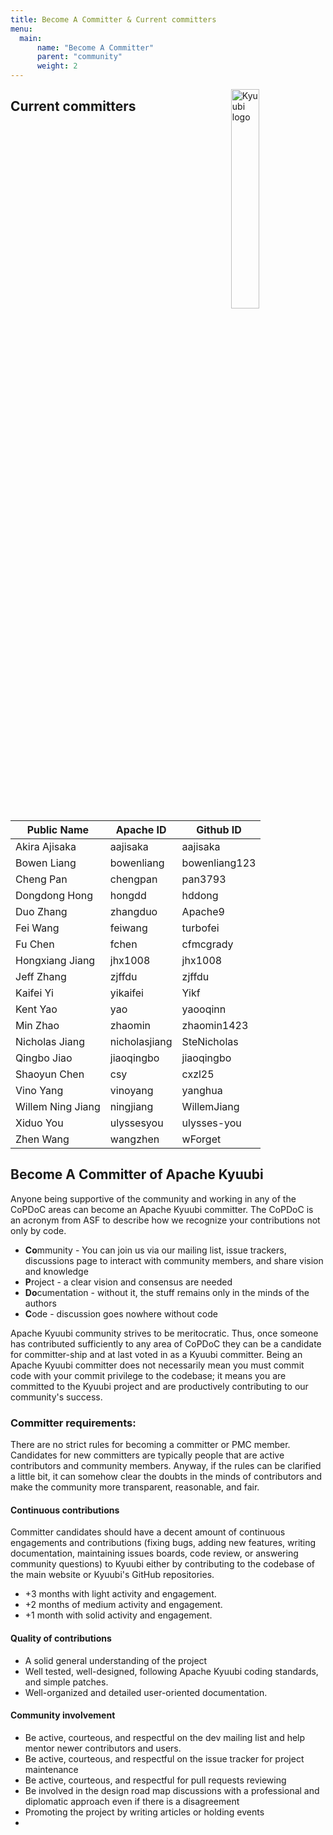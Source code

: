 ```yaml
---
title: Become A Committer & Current committers
menu:
  main:
      name: "Become A Committer"
      parent: "community"
      weight: 2
---
```

<!---
  Licensed under the Apache License, Version 2.0 (the "License");
  you may not use this file except in compliance with the License.
  You may obtain a copy of the License at

   http://www.apache.org/licenses/LICENSE-2.0

  Unless required by applicable law or agreed to in writing, software
  distributed under the License is distributed on an "AS IS" BASIS,
  WITHOUT WARRANTIES OR CONDITIONS OF ANY KIND, either express or implied.
  See the License for the specific language governing permissions and
  limitations under the License. See accompanying LICENSE file.
-->

<img src="https://svn.apache.org/repos/asf/comdev/project-logos/originals/kyuubi-1.svg" alt="Kyuubi logo" width="30%" align="right" />

## Current committers

<table border=0>
  <thead>
    <tr>
      <th>Public Name</th>
      <th>Apache ID</th>
      <th>Github ID</th>
    </tr>
  </thead>
  <tbody>
    <tr>
      <td>Akira Ajisaka</td>
      <td>aajisaka</td>
      <td>aajisaka</td>
   </tr>
    <tr>
      <td>Bowen Liang</td>
      <td>bowenliang</td>
      <td>bowenliang123</td>
    </tr>
    <tr>
      <td>Cheng Pan</td>
      <td>chengpan</td>
      <td>pan3793</td>
    </tr>
    <tr>
      <td>Dongdong Hong</td>
      <td>hongdd</td>
      <td>hddong</td>
    </tr>
    <tr>
      <td>Duo Zhang</td>
      <td>zhangduo</td>
      <td>Apache9</td>
    </tr>
    <tr>
      <td>Fei Wang</td>
      <td>feiwang</td>
      <td>turbofei</td>
    </tr>
    <tr>
      <td>Fu Chen</td>
      <td>fchen</td>
      <td>cfmcgrady</td>
    </tr>
    <tr>
      <td>Hongxiang Jiang</td>
      <td>jhx1008</td>
      <td>jhx1008</td>
    </tr>
    <tr>
      <td>Jeff Zhang</td>
      <td>zjffdu</td>
      <td>zjffdu</td>
    </tr>
    <tr>
      <td>Kaifei Yi</td>
      <td>yikaifei</td>
      <td>Yikf</td>
    </tr>
    <tr>
      <td>Kent Yao</td>
      <td>yao</td>
      <td>yaooqinn</td>
    </tr>
    <tr>
      <td>Min Zhao</td>
      <td>zhaomin</td>
      <td>zhaomin1423</td>
    </tr>
    <tr>
      <td>Nicholas Jiang</td>
      <td>nicholasjiang</td>
      <td>SteNicholas</td>
    </tr>
    <tr>
      <td>Qingbo Jiao</td>
      <td>jiaoqingbo</td>
      <td>jiaoqingbo</td>
    </tr>
    <tr>
      <td>Shaoyun Chen</td>
      <td>csy</td>
      <td>cxzl25</td>
    </tr>
    <tr>
      <td>Vino Yang</td>
      <td>vinoyang</td>
      <td>yanghua</td>
    </tr>
    <tr>
      <td>Willem Ning Jiang</td>
      <td>ningjiang</td>
      <td>WillemJiang</td>
    </tr>
    <tr>
      <td>Xiduo You</td>
      <td>ulyssesyou</td>
      <td>ulysses-you</td>
    </tr>
    <tr>
      <td>Zhen Wang</td>
      <td>wangzhen</td>
      <td>wForget</td>
    </tr>
</tbody>
</table>

## Become A Committer of Apache Kyuubi

Anyone being supportive of the community and working in any of the
CoPDoC areas can become an Apache Kyuubi committer. The CoPDoC is an
acronym from ASF to describe how we recognize your contributions not
only by code.

- **Co**mmunity - You can join us via our mailing list, issue
  trackers, discussions page to interact with community members, and
  share vision and knowledge
- **P**roject - a clear vision and consensus are needed
- **Do**cumentation - without it, the stuff remains only in the minds
  of the authors
- **C**ode - discussion goes nowhere without code

Apache Kyuubi community strives to be meritocratic. Thus, once someone
has contributed sufficiently to any area of CoPDoC they can be a
candidate for committer-ship and at last voted in as a Kyuubi
committer. Being an Apache Kyuubi committer does not necessarily mean
you must commit code with your commit privilege to the codebase; it
means you are committed to the Kyuubi project and are productively
contributing to our community's success.

### Committer requirements:

There are no strict rules for becoming a committer or PMC member.
Candidates for new committers are typically people that are active
contributors and community members. Anyway, if the rules can be
clarified a little bit, it can somehow clear the doubts in the minds
of contributors and make the community more transparent, reasonable,
and fair.

#### Continuous contributions

Committer candidates should have a decent amount of continuous
engagements and contributions (fixing bugs, adding new features,
writing documentation, maintaining issues boards, code review, or answering
community questions) to Kyuubi either by contributing to the codebase
of the main website or Kyuubi's GitHub repositories.

- +3 months with light activity and engagement.
- +2 months of medium activity and engagement.
- +1 month with solid activity and engagement.

#### Quality of contributions
- A solid general understanding of the project
- Well tested, well-designed, following Apache Kyuubi coding
  standards, and simple patches.
- Well-organized and detailed user-oriented documentation.

#### Community involvement

- Be active, courteous, and respectful on the dev mailing list and
  help mentor newer contributors
  and users.
- Be active, courteous, and respectful on the issue tracker for
  project maintenance
- Be active, courteous, and respectful for pull requests reviewing
- Be involved in the design road map discussions with a professional
  and diplomatic approach even if there is a disagreement
- Promoting the project by writing articles or holding events
- 